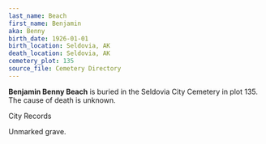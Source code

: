 ```yaml
---
last_name: Beach
first_name: Benjamin
aka: Benny
birth_date: 1926-01-01
birth_location: Seldovia, AK
death_location: Seldovia, AK
cemetery_plot: 135
source_file: Cemetery Directory
---
```

**Benjamin  Benny Beach** is buried in the Seldovia City Cemetery in plot 135.  The cause of death is unknown.

City Records

Unmarked grave.
